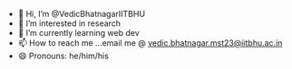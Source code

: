 - 👋 Hi, I’m @VedicBhatnagarIITBHU
- 👀 I’m interested in research
- 🌱 I’m currently learning web dev
- 📫 How to reach me ...email me @ vedic.bhatnagar.mst23@iitbhu.ac.in
- 😄 Pronouns: he/him/his

